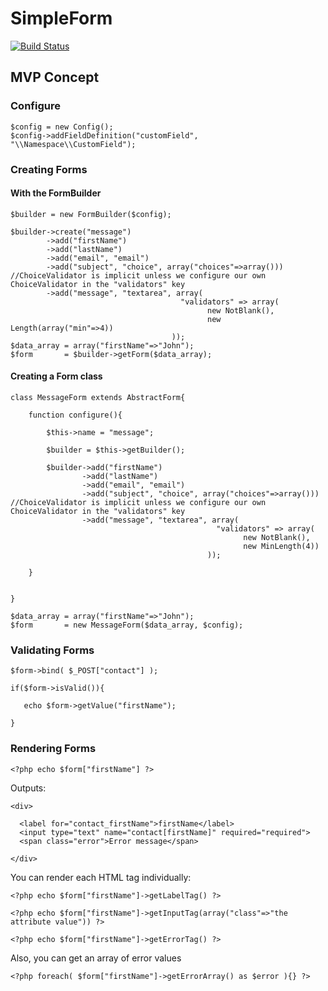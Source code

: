 SimpleForm
==========
[![Build Status](https://travis-ci.org/asiermarques/SimpleForm.svg?branch=master)](https://travis-ci.org/asiermarques/SimpleForm)



## MVP Concept

### Configure

    $config = new Config();
    $config->addFieldDefinition("customField", "\\Namespace\\CustomField");


### Creating Forms


#### With the FormBuilder

    $builder = new FormBuilder($config);

    $builder->create("message")
            ->add("firstName")
            ->add("lastName")
            ->add("email", "email")
            ->add("subject", "choice", array("choices"=>array())) //ChoiceValidator is implicit unless we configure our own ChoiceValidator in the "validators" key
            ->add("message", "textarea", array( 
                                          "validators" => array(
                                                new NotBlank(), 
                                                new Length(array("min"=>4))
                                        ));
    $data_array = array("firstName"=>"John");
    $form       = $builder->getForm($data_array);


#### Creating a Form class


    class MessageForm extends AbstractForm{

        function configure(){

            $this->name = "message";

            $builder = $this->getBuilder();

            $builder->add("firstName")
                    ->add("lastName")
                    ->add("email", "email")
                    ->add("subject", "choice", array("choices"=>array())) //ChoiceValidator is implicit unless we configure our own ChoiceValidator in the "validators" key
                    ->add("message", "textarea", array(
                                                  "validators" => array(
                                                        new NotBlank(),
                                                        new MinLength(4))
                                                ));

        }


    }

    $data_array = array("firstName"=>"John");
    $form       = new MessageForm($data_array, $config);
        
        
### Validating Forms

    $form->bind( $_POST["contact"] );
    
    if($form->isValid()){
    
       echo $form->getValue("firstName");
    
    }
    
    
### Rendering Forms

    <?php echo $form["firstName"] ?>

Outputs:
    
    <div>
      
      <label for="contact_firstName">firstName</label>
      <input type="text" name="contact[firstName]" required="required">
      <span class="error">Error message</span>
    
    </div>

You can render each HTML tag individually:
    
    <?php echo $form["firstName"]->getLabelTag() ?>
    
    <?php echo $form["firstName"]->getInputTag(array("class"=>"the attribute value")) ?>
    
    <?php echo $form["firstName"]->getErrorTag() ?>
    
Also, you can get an array of error values
    
    <?php foreach( $form["firstName"]->getErrorArray() as $error ){} ?>
